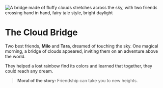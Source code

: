![A bridge made of fluffy clouds stretches across the sky, with two friends crossing hand in hand, fairy tale style, bright daylight](/static/images/Stories/the-cloud-bridge.png)

# The Cloud Bridge

Two best friends, **Milo** and **Tara**, dreamed of touching the sky. One magical morning, a bridge of clouds appeared, inviting them on an adventure above the world.

They helped a lost rainbow find its colors and learned that together, they could reach any dream.

> **Moral of the story:** Friendship can take you to new heights.
